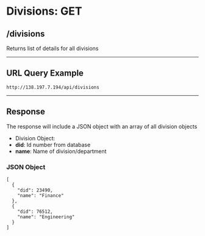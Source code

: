 # Divisions: GET

## /divisions

Returns list of details for all divisions

---

## URL Query Example

```
http://138.197.7.194/api/divisions
```

---

## Response

The response will include a JSON object with an array of all division objects

- Division Object:
 - **did**: Id number from database
 - **name**: Name of division/department

### JSON Object

```
[
  {
    "did": 23490,
    "name": "Finance"
  },
  {
    "did": 76512,
	"name": "Engineering"
  }
]
```
